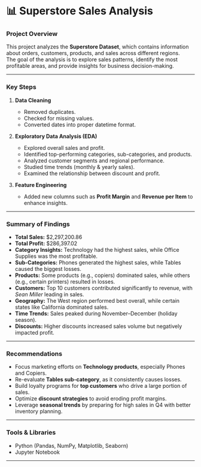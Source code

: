 # 📊 Superstore Sales Analysis

### **Project Overview**
This project analyzes the **Superstore Dataset**, which contains information about orders, customers, products, and sales across different regions.  
The goal of the analysis is to explore sales patterns, identify the most profitable areas, and provide insights for business decision-making.  

---

### **Key Steps**
1. **Data Cleaning**  
   - Removed duplicates.  
   - Checked for missing values.  
   - Converted dates into proper datetime format.  

2. **Exploratory Data Analysis (EDA)**  
   - Explored overall sales and profit.  
   - Identified top-performing categories, sub-categories, and products.  
   - Analyzed customer segments and regional performance.  
   - Studied time trends (monthly & yearly sales).  
   - Examined the relationship between discount and profit.  

3. **Feature Engineering**  
   - Added new columns such as **Profit Margin** and **Revenue per Item** to enhance insights.  

---

### **Summary of Findings**
- **Total Sales:** \$2,297,200.86  
- **Total Profit:** \$286,397.02  
- **Category Insights:** Technology had the highest sales, while Office Supplies was the most profitable.  
- **Sub-Categories:** Phones generated the highest sales, while Tables caused the biggest losses.  
- **Products:** Some products (e.g., copiers) dominated sales, while others (e.g., certain printers) resulted in losses.  
- **Customers:** Top 10 customers contributed significantly to revenue, with *Sean Miller* leading in sales.  
- **Geography:** The West region performed best overall, while certain states like California dominated sales.  
- **Time Trends:** Sales peaked during November–December (holiday season).  
- **Discounts:** Higher discounts increased sales volume but negatively impacted profit.  

---

### **Recommendations**
- Focus marketing efforts on **Technology products**, especially Phones and Copiers.  
- Re-evaluate **Tables sub-category**, as it consistently causes losses.  
- Build loyalty programs for **top customers** who drive a large portion of sales.  
- Optimize **discount strategies** to avoid eroding profit margins.  
- Leverage **seasonal trends** by preparing for high sales in Q4 with better inventory planning.  

---

### **Tools & Libraries**
- Python (Pandas, NumPy, Matplotlib, Seaborn)  
- Jupyter Notebook  

---
